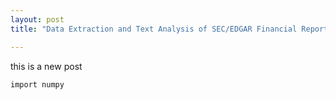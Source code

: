 ```yaml
---
layout: post
title: "Data Extraction and Text Analysis of SEC/EDGAR Financial Reports"

---
```

this is a new post

```
import numpy

```